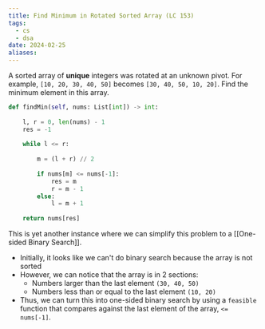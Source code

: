 ```yaml
---
title: Find Minimum in Rotated Sorted Array (LC 153)
tags:
  - cs
  - dsa
date: 2024-02-25
aliases:
---
```

A sorted array of **unique** integers was rotated at an unknown pivot. For example, `[10, 20, 30, 40, 50]` becomes `[30, 40, 50, 10, 20]`. Find the minimum element in this array.

```python
def findMin(self, nums: List[int]) -> int:
	
	l, r = 0, len(nums) - 1
	res = -1
	
	while l <= r:
		
		m = (l + r) // 2
		
		if nums[m] <= nums[-1]:
			res = m
			r = m - 1
		else:
			l = m + 1
			
	return nums[res]
```

This is yet another instance where we can simplify this problem to a [[One-sided Binary Search]]. 
- Initially, it looks like we can't do binary search because the array is not sorted
- However, we can notice that the array is in 2 sections: 
	- Numbers larger than the last element `(30, 40, 50)`
	- Numbers less than or equal to the last element `(10, 20)`
- Thus, we can turn this into one-sided binary search by using a `feasible` function that compares against the last element of the array, `<= nums[-1]`.